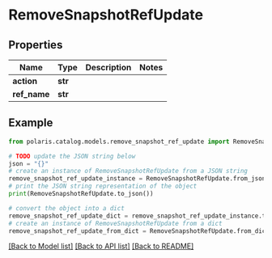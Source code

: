 # RemoveSnapshotRefUpdate


## Properties

Name | Type | Description | Notes
------------ | ------------- | ------------- | -------------
**action** | **str** |  | 
**ref_name** | **str** |  | 

## Example

```python
from polaris.catalog.models.remove_snapshot_ref_update import RemoveSnapshotRefUpdate

# TODO update the JSON string below
json = "{}"
# create an instance of RemoveSnapshotRefUpdate from a JSON string
remove_snapshot_ref_update_instance = RemoveSnapshotRefUpdate.from_json(json)
# print the JSON string representation of the object
print(RemoveSnapshotRefUpdate.to_json())

# convert the object into a dict
remove_snapshot_ref_update_dict = remove_snapshot_ref_update_instance.to_dict()
# create an instance of RemoveSnapshotRefUpdate from a dict
remove_snapshot_ref_update_from_dict = RemoveSnapshotRefUpdate.from_dict(remove_snapshot_ref_update_dict)
```
[[Back to Model list]](../README.md#documentation-for-models) [[Back to API list]](../README.md#documentation-for-api-endpoints) [[Back to README]](../README.md)


